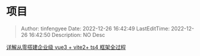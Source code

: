 # 项目 <!-- omit in toc -->

> Author: tinfengyee
> Date: 2022-12-26 16:42:49
> LastEditTime: 2022-12-26 16:42:50
> Description: NO Desc

[详解从零搭建企业级 vue3 + vite2+ ts4 框架全过程](https://www.teqng.com/2022/03/08/%E8%AF%A6%E8%A7%A3%E4%BB%8E%E9%9B%B6%E6%90%AD%E5%BB%BA%E4%BC%81%E4%B8%9A%E7%BA%A7-vue3-vite2-ts4-%E6%A1%86%E6%9E%B6%E5%85%A8%E8%BF%87%E7%A8%8B)